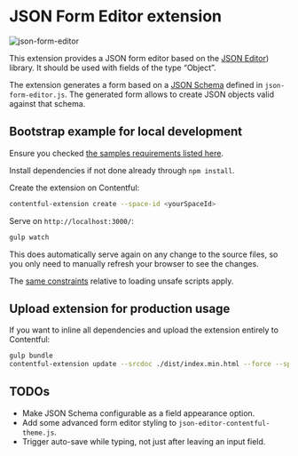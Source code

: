 # JSON Form Editor extension

![json-form-editor](http://contentful.github.io/extensions/assets/json-form-editor.png)

This extension provides a JSON form editor based on the
[JSON Editor](https://github.com/jdorn/json-editor)) library. It should be used
with fields of the type “Object”.

The extension generates a form based on a [JSON Schema](https://json-schema.org/)
defined in `json-form-editor.js`. The generated form allows to create JSON objects
valid against that schema.

## Bootstrap example for local development

Ensure you checked [the samples requirements listed here](../README.md).

Install dependencies if not done already through `npm install`.

Create the extension on Contentful:
```bash
contentful-extension create --space-id <yourSpaceId>
```

Serve on `http://localhost:3000/`:
```bash
gulp watch
```
This does automatically serve again on any change to the source files, so you only
need to manually refresh your browser to see the changes.

The [same constraints](../README.md) relative to loading unsafe scripts apply.

## Upload extension for production usage
If you want to inline all dependencies and upload the extension entirely to Contentful:
```bash
gulp bundle
contentful-extension update --srcdoc ./dist/index.min.html --force --space-id <yourSpaceId>
```

## TODOs
* Make JSON Schema configurable as a field appearance option.
* Add some advanced form editor styling to `json-editor-contentful-theme.js`.
* Trigger auto-save while typing, not just after leaving an input field.
